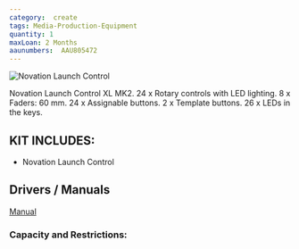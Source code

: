 ```yaml
---
category:  create
tags: Media-Production-Equipment
quantity: 1
maxLoan: 2 Months
aaunumbers:  AAU805472
---
```

![Novation Launch Control](/assets/images/equip/novation.png)

Novation Launch Control XL MK2. 24 x Rotary controls with LED lighting. 8 x Faders: 60 mm. 24 x Assignable buttons. 2 x Template buttons. 26 x LEDs in the keys.
## KIT INCLUDES:
-  Novation Launch Control

## Drivers / Manuals
[Manual](https://downloads.novationmusic.com/novation/launch/launch-control-xl-mk1mk2)



### Capacity and Restrictions:
